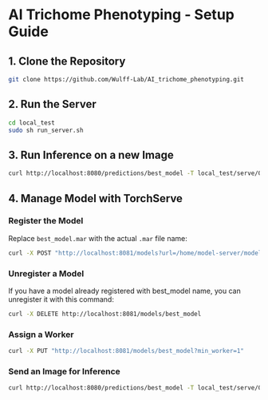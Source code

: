 # AI Trichome Phenotyping - Setup Guide

## 1. Clone the Repository

```sh
git clone https://github.com/Wulff-Lab/AI_trichome_phenotyping.git
```

## 2. Run the Server

```sh
cd local_test
sudo sh run_server.sh
```

## 3. Run Inference on a new Image

```sh
curl http://localhost:8080/predictions/best_model -T local_test/serve/006-3.jpg
```

## 4. Manage Model with TorchServe

### Register the Model

Replace `best_model.mar` with the actual `.mar` file name:

```sh
curl -X POST "http://localhost:8081/models?url=/home/model-server/model-store/best_model.mar"
```

### Unregister a Model

If you have a model already registered with best_model name, you can unregister it with this command:

```sh
curl -X DELETE http://localhost:8081/models/best_model
```

### Assign a Worker

```sh
curl -X PUT "http://localhost:8081/models/best_model?min_worker=1"
```

### Send an Image for Inference

```sh
curl http://localhost:8080/predictions/best_model -T local_test/serve/006-3.jpg
```

